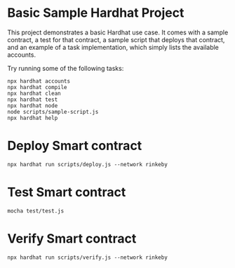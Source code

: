 # Basic Sample Hardhat Project

This project demonstrates a basic Hardhat use case. It comes with a sample contract, a test for that contract, a sample script that deploys that contract, and an example of a task implementation, which simply lists the available accounts.

Try running some of the following tasks:

```shell
npx hardhat accounts
npx hardhat compile
npx hardhat clean
npx hardhat test
npx hardhat node
node scripts/sample-script.js
npx hardhat help
```
# Deploy Smart contract

```
npx hardhat run scripts/deploy.js --network rinkeby
```

# Test Smart contract
```
mocha test/test.js
```

# Verify Smart contract
```
npx hardhat run scripts/verify.js --network rinkeby
```
